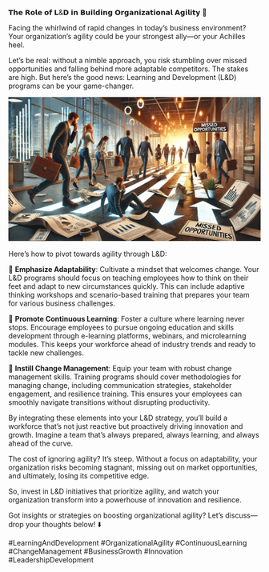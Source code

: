 𝗧𝗵𝗲 𝗥𝗼𝗹𝗲 𝗼𝗳 𝗟&𝗗 𝗶𝗻 𝗕𝘂𝗶𝗹𝗱𝗶𝗻𝗴 𝗢𝗿𝗴𝗮𝗻𝗶𝘇𝗮𝘁𝗶𝗼𝗻𝗮𝗹 𝗔𝗴𝗶𝗹𝗶𝘁𝘆 🌟

Facing the whirlwind of rapid changes in today’s business environment? Your organization’s agility could be your strongest ally—or your Achilles heel.

Let’s be real: without a nimble approach, you risk stumbling over missed opportunities and falling behind more adaptable competitors. The stakes are high. But here’s the good news: Learning and Development (L&D) programs can be your game-changer.

![role learning development](./images/045-role.png)

Here’s how to pivot towards agility through L&D:

📌 **Emphasize Adaptability**: Cultivate a mindset that welcomes change. Your L&D programs should focus on teaching employees how to think on their feet and adapt to new circumstances quickly. This can include adaptive thinking workshops and scenario-based training that prepares your team for various business challenges.

📌 **Promote Continuous Learning**: Foster a culture where learning never stops. Encourage employees to pursue ongoing education and skills development through e-learning platforms, webinars, and microlearning modules. This keeps your workforce ahead of industry trends and ready to tackle new challenges.

📌 **Instill Change Management**: Equip your team with robust change management skills. Training programs should cover methodologies for managing change, including communication strategies, stakeholder engagement, and resilience training. This ensures your employees can smoothly navigate transitions without disrupting productivity.

By integrating these elements into your L&D strategy, you’ll build a workforce that’s not just reactive but proactively driving innovation and growth. Imagine a team that’s always prepared, always learning, and always ahead of the curve.

The cost of ignoring agility? It’s steep. Without a focus on adaptability, your organization risks becoming stagnant, missing out on market opportunities, and ultimately, losing its competitive edge.

So, invest in L&D initiatives that prioritize agility, and watch your organization transform into a powerhouse of innovation and resilience.

Got insights or strategies on boosting organizational agility? Let’s discuss—drop your thoughts below! ⬇️

#LearningAndDevelopment #OrganizationalAgility #ContinuousLearning #ChangeManagement #BusinessGrowth #Innovation #LeadershipDevelopment